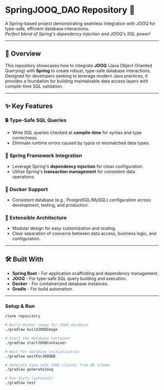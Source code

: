 # SpringJOOQ_DAO Repository 🚀

A Spring-based project demonstrating seamless integration with JOOQ for type-safe, efficient database interactions.  
*Perfect blend of Spring's dependency injection and JOOQ's SQL power!*

---

## 📖 Overview

This repository showcases how to integrate **JOOQ** (Java Object Oriented Querying) with **Spring** to create robust, type-safe database interactions. Designed for developers seeking to leverage modern Java practices, it provides a foundation for building maintainable data access layers with compile-time SQL validation.

---

## ✨ Key Features

### 🔒 **Type-Safe SQL Queries**
- Write SQL queries checked at **compile-time** for syntax and type correctness.  
- Eliminate runtime errors caused by typos or mismatched data types.

### 🌱 **Spring Framework Integration**
- Leverage Spring's **dependency injection** for clean configuration.  
- Utilize Spring's **transaction management** for consistent data operations.

### 🐳 **Docker Support**
- Consistent database (e.g., PostgreSQL/MySQL) configuration across development, testing, and production.

### 🧩 **Extensible Architecture**
- Modular design for easy customization and scaling.  
- Clear separation of concerns between data access, business logic, and configuration.

---

## 🛠️ Built With
- **Spring Boot** - For application scaffolding and dependency management.  
- **JOOQ** - For type-safe SQL query building and execution.  
- **Docker** - For containerized database instances.  
- **Gradle** - For build automation.

---

### Setup & Run

```bash
clone repository

# Build Docker image for JOOQ database
./gradlew buildJOOQImage

# Start the database container
./gradlew startJOOQContainer

# Wait for database initialization
./gradlew waitForJOOQDB

# Generate type-safe JOOQ classes from DB schema
./gradlew generateJooq

# Run tests (optional)
./gradlew test
